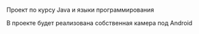 Проект по курсу Java и языки программирования

В проекте будет реализована собственная камера под Android
